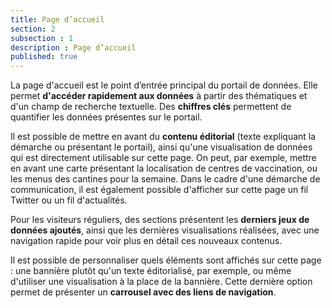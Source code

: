 ```yaml
---
title: Page d’accueil
section: 2
subsection : 1
description : Page d’accueil
published: true
---
```


La page d'accueil est le point d’entrée principal du portail de données. Elle permet **d'accéder rapidement aux données** à partir des thématiques et d'un champ de recherche textuelle. Des **chiffres clés** permettent de quantifier les données présentes sur le portail.

Il est possible de mettre en avant du **contenu éditorial** (texte expliquant la démarche ou présentant le portail), ainsi qu'une visualisation de données qui est directement utilisable sur cette page. On peut, par exemple, mettre en avant une carte présentant la localisation de centres de vaccination, ou les menus des cantines pour la semaine. Dans le cadre d'une démarche de communication, il est également possible d'afficher sur cette page un fil Twitter ou un fil d'actualités.

Pour les visiteurs réguliers, des sections présentent les **derniers jeux de données ajoutés**, ainsi que les dernières visualisations réalisées, avec une navigation rapide pour voir plus en détail ces nouveaux contenus.

Il est possible de personnaliser quels éléments sont affichés sur cette page : une bannière plutôt qu'un texte éditorialisé, par exemple, ou même d'utiliser une visualisation à la place de la bannière. Cette dernière option permet de présenter un **carrousel avec des liens de navigation**.
